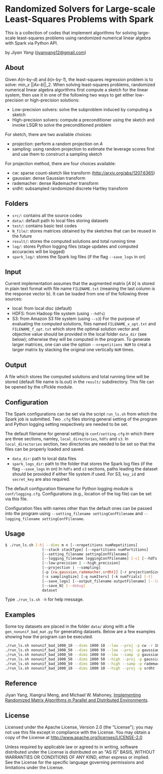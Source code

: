 # Randomized Solvers for Large-scale Least-Squares Problems with Spark

This is a collection of codes that implement algorithms for solving large-scale least-squares problems using randomized numerical linear algebra with Spark via Python API.

by *Jiyan Yang* (jiyanyang12@gmail.com)

## About
Given *A*(*n*-by-*d*) and *b*(*n*-by-*1*), the least-squares regression problem is to solve:
    min_*x* ||*Ax-b*||_2.
When solving least-squares problems, randomized numerical linear algebra algorithms first compute a sketch for the linear system, then use it in one of the following two ways to get either low-precision or high-precision solutions:
+ Low-precision solvers:
    solve the subproblem induced by computing a sketch
+ High-precision solvers:
compute a preconditioner using the sketch and invoke LSQR to solve the preconditioned problem

For sketch, there are two available choices:
+ projection:
perform a random projection on *A*
+ sampling:
using random projection to estimate the leverage scores first and use them to construct a sampling sketch

For projection method, there are four choices available:
+ cw:
sparse count-sketch like transform (http://arxiv.org/abs/1207.6365)
+ gaussian:
dense Gaussian transform
+ rademacher:
dense Rademacher transform
+ srdht:
subsampled randomized discrete Hartley transform

## Folders
+ `src/`: contains all the source codes
+ `data/`: default path to local files storing datasets
+ `test/`: contains basic test codes
+ `N_file/`: stores matrices obtained by the sketches that can be reused in the future
+ `result/`: stores the computed solutions and total running time
+ `log/`: stores Python logging files (stage updates and computed accuracies will be logged)
+ `spark_log/`: stores the Spark log files (if the flag `--save_logs` in on)

## Input
  Current implementation assumes that the augmented matrix [*A* *b*] is stored in plain text format with file name `FILENAME.txt` (meaning the last column is the response vector b). It can be loaded from one of the following three sources:
+ local: from local disc (default)
+ HDFS: from Hadoop file system (using `--hdfs`)
+ S3: from Amazon S3 file system (using `--s3`)
For the purpose of evaluating the computed solutions, files named `FILENAME_x_opt.txt` and `FILENAME_f_opt.txt` which store the optimal solution vector and objective value should be provided in the local folder `data_dir` (see below); otherwise they will be computed in the program. To generate larger matrices, one can use the option `--nrepetitions NUM` to creat a larger matrix by stacking the original one vertically `NUM` times.

## Output
  A file which stores the computed solutions and total running time will be stored (default file name is ls.out) in the `result/` subdirectory. This file can be opened by the cPickle module.

## Configuration
  The Spark configurations can be set via the script `run_ls.sh` from which the Spark job is submitted. Two `.cfg` files storing general setting of the program and Python logging setting respectively are needed to be set.
  
  The default filename for general setting is `conf/setting.cfg` in which there are three sections, namley, `local_directories`, `hdfs` and `s3`. In `local_directories` section, two directories are needed to be set so that the files can be properly loaded and saved. 
+ `data_dir`: path to local data files
+ `spark_logs_dir`: path to the folder that stores the Spark log files (if the flag `--save_logs` in on)
In `hdfs` and `s3` sections, paths leading the dataset should be provided if either file system if used. For S3, `key_id` and `secret_key` are also required.

The default configuration filename for Python logging module is `conf/logging.cfg`. Configurations (e.g., location of the log file) can be set via this file.
  
Configuration files with names other than the default ones can be passed into the program using `--setting_filename settingConfFilename` and `--logging_filename settingConfFilename`.

## Usage
```sh
$ ./run_ls.sh [-h] --dims m n [--nrepetitions numRepetitions]
                 [--stack stackType] [--npartitions numPartitions]
                 [--setting_filename settingConfFilename]
                 [--logging_filename loggingConfFilename] [-c] [--hdfs | --s3]
                 [--low-precision | --high_precision]
                 [--projection | --sampling]
                 [-p {cw,gaussian,rademacher,srdht}] [-r projectionSize]
                 [-s samplingSize] [-q numIters] [-k numTrials] [-t]
                 [--save_logs] [--output_filename outputFilename] [--load_N]
                 [--save_N] [--debug]
                 dataset
```
Type `./run_ls.sh -h` for help message.

## Examples
Some toy datasets are placed in the folder `data/` along with a file `gen_nonunif_bad_mat.py` for generating datasets. Below are a few examples showing how the program can be executed.

```sh
./run_ls.sh nonunif_bad_1000_10 --dims 1000 10 --low --proj -p cw -r 100 -k 3 -c
./run_ls.sh nonunif_bad_1000_50 --dims 1000 50 --low --proj -p gaussian -r 200 -k 3 -t --save_N
./run_ls.sh nonunif_bad_1000_50 --dims 1000 50 --low --samp -p gaussian -s 400 -r 200 -k 3 -t --load_N --save_N
./run_ls.sh nonunif_bad_1000_50 --dims 1000 50 --high --proj -p gaussian -r 200 -q 5 -k 3 -t --load_N --save_logs
./run_ls.sh nonunif_bad_1000_50 --dims 1000 50 --high --samp -p rademacher -s 200 -r 300 -q 3 -k 3 -t --nrepetition 5 --save_logs
./run_ls.sh nonunif_bad_1000_10 --dims 1000 10 --high --proj -p srdht -r 200 --nrep 10 -q 3 -k 1 -t --load_N --save_logs --save_N --hdfs
```

## Reference
Jiyan Yang, Xiangrui Meng, and Michael W. Mahoney, [Implementing Randomized Matrix Algorithms in Parallel and Distributed Environments](http://arxiv.org/abs/1502.03032).

## License

Licensed under the Apache License, Version 2.0 (the "License");
you may not use this file except in compliance with the License.
You may obtain a copy of the License at
    http://www.apache.org/licenses/LICENSE-2.0
    
Unless required by applicable law or agreed to in writing, software
distributed under the License is distributed on an "AS IS" BASIS,
WITHOUT WARRANTIES OR CONDITIONS OF ANY KIND, either express or implied.
See the License for the specific language governing permissions and
limitations under the License.
